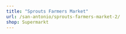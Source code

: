 ```yaml
---
title: "Sprouts Farmers Market"
url: /san-antonio/sprouts-farmers-market-2/
shop: Supermarkt
---
```

